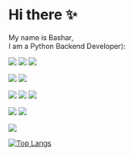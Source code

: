 # Hi there ✨

<!--
**abstract-333/abstract-333** is a ✨ _special_ ✨ repository because its `README.md` (this file) appears on your GitHub profile.

Here are some ideas to get you started:

- 🔭 I’m currently working on ...
- 🌱 I’m currently learning ...
- 👯 I’m looking to collaborate on ...
- 🤔 I’m looking for help with ...
- 💬 Ask me about ...
- 📫 How to reach me: ...
- 😄 Pronouns: ...
- ⚡ Fun fact: ...
-->
My name is Bashar,    
I am a Python Backend Developer):

![](https://img.shields.io/badge/Python-blue)
![](https://img.shields.io/badge/Flutter-blue)
![](https://img.shields.io/badge/SQL-blue)


![](https://img.shields.io/badge/FastAPI-green)
![](https://img.shields.io/badge/Flask-green)


![](https://img.shields.io/badge/-SQLAlchemy-yellow)
![](https://img.shields.io/badge/-PostgreSQL-yellow)
![](https://img.shields.io/badge/-MySQL-yellow)


![](https://img.shields.io/badge/-Docker-red)
![](https://img.shields.io/badge/-Linux-red)


<a href="https://github.com/abstract-333">
</a>

<a href="https://github.com/abstract-333">
  <img align="center" src="https://github-readme-stats.vercel.app/api/top-langs/?username=abstract-333&layout=compact&theme=tokyonight&repo=github-readme-stats" />
</a>


[![Top Langs](https://komarev.com/ghpvc/?username=abstract-333)](https://github.com/anuraghazra/github-readme-stats)


